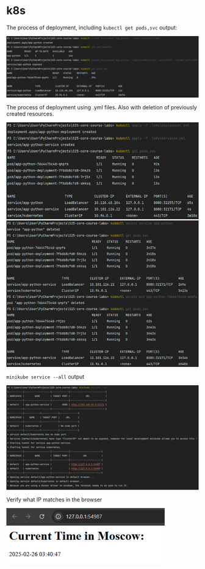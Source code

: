 # k8s

The process of deployment, including ```kubectl get pods,svc``` output:

![deployment](./images/deployment.png)

The process of deployment using .yml files. Also with deletion of previously created resources.

![deployment_with_yml](./images/deployment_with_yml.png)
![deployment_delete](./images/deployment_delete.png)

`minikube service --all` output

![service_all](./images/service_all.png)

Verify what IP matches in the browser

![browser](./images/browser.png)